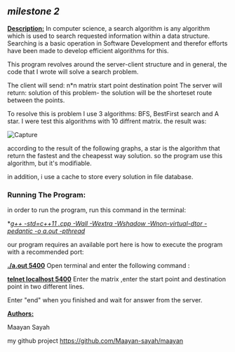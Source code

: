 ## ***milestone 2***

**<u>Description:</u>**
In computer science, a search algorithm is any algorithm which is used to search requested information within a data structure. Searching is a basic operation in Software Development and therefor efforts have been made to develop efficient algorithms for this.

This program revolves around the server-client structure and in general, the code that I wrote will solve a search problem. 

The client will send: 
 n*n matrix
start point 
destination point 
The server will return: solution of this problem- the solution will be the shorteset route between the points.

To resolve this is problem I use 3 algorithms: BFS, BestFirst search and A star.
I were test this algorithms with 10 diffrent matrix. the result was:

![Capture](https://user-images.githubusercontent.com/60346583/94564495-b6b77080-0270-11eb-85d3-ea241bc644be.PNG)


according to the result of the following graphs, a star is the algorithm that return the fastest and the cheapesst way solution. so the program use this algorithm, but it's modifiable.

in addition, i use a cache to store every solution in file database. 


### Running The Program:

in order to run the program, run this command in the terminal:

**<u>g++ -std=c++11 *.cpp -Wall -Wextra -Wshadow -Wnon-virtual-dtor -pedantic -o a.out -pthread</u>**

our program requires an available port here is how to execute the program with a recommended port:

**<u>./a.out 5400</u>**
Open terminal and enter the following command :

**<u>telnet localhost 5400</u>**
Enter the matrix ,enter the start point and destination point in two different lines.

Enter "end" when you finished and wait for answer from the server.

**<u>Authors:</u>**

Maayan Sayah

my github project https://github.com/Maayan-sayah/maayan
